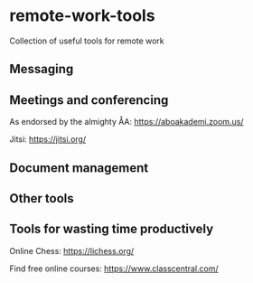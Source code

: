 # remote-work-tools
Collection of useful tools for remote work

## Messaging

## Meetings and conferencing
As endorsed by the almighty ÅA: https://aboakademi.zoom.us/

Jitsi: https://jitsi.org/

## Document management

## Other tools

## Tools for wasting time productively

Online Chess: https://lichess.org/

Find free online courses: https://www.classcentral.com/
